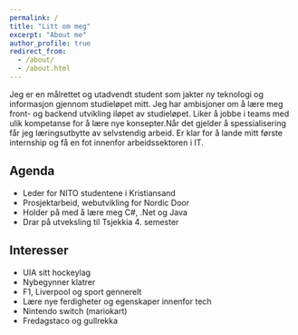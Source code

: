 ```yaml
---
permalink: /
title: "Litt om meg"
excerpt: "About me"
author_profile: true
redirect_from: 
  - /about/
  - /about.html
---
```


Jeg er en målrettet og utadvendt student som jakter ny teknologi og informasjon gjennom studieløpet mitt. Jeg har ambisjoner om å lære meg front- og backend utvikling iløpet av studieløpet. Liker å jobbe i teams med ulik kompetanse for å lære nye konsepter.Når det gjelder å spessialisering får jeg læringsutbytte av selvstendig arbeid. Er klar for å lande mitt første internship og få en fot innenfor arbeidssektoren i IT. 


Agenda 
------
- Leder for NITO studentene i Kristiansand 
- Prosjektarbeid, webutvikling for Nordic Door
- Holder på med å lære meg C#, .Net og Java 
- Drar på utveksling til Tsjekkia 4. semester


Interesser
------
- UIA sitt hockeylag
- Nybegynner klatrer
- F1, Liverpool og sport gennerelt 
- Lære nye ferdigheter og egenskaper innenfor tech
- Nintendo switch (mariokart)
- Fredagstaco og gullrekka 




 
